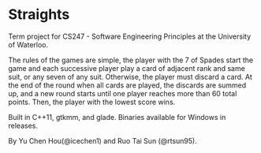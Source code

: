 # Straights
Term project for CS247 - Software Engineering Principles at the University of Waterloo.

The rules of the games are simple, the player with the 7 of Spades start the game and each successive player play a card of adjacent rank and same suit, or any seven of any suit. Otherwise, the player must discard a card. At the end of the round when all cards are played, the discards are summed up, and a new round starts until one player reaches more than 60 total points. Then, the player with the lowest score wins.

Built in C++11, gtkmm, and glade. Binaries available for Windows in releases.

By Yu Chen Hou(@icechen1) and Ruo Tai Sun (@rtsun95).

